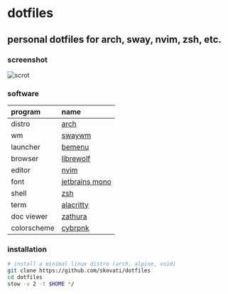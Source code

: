 # dotfiles

## personal dotfiles for arch, sway, nvim, zsh, etc.

### screenshot
![scrot](https://user-images.githubusercontent.com/49844593/179421461-bac76855-e48e-48cc-bc0f-ca1ec35c770b.png)

### software
| program           | name                                                          |
| :---              | :---                                                          |
| distro            | [arch](https://archlinux.org/)                                |
| wm                | [swaywm](https://github.com/swaywm/sway)                      |
| launcher          | [bemenu](https://github.com/Cloudef/bemenu)                   |
| browser           | [librewolf](https://librewolf.net/)                           |
| editor            | [nvim](https://neovim.io/)                                    |
| font              | [jetbrains mono](https://github.com/JetBrains/JetBrainsMono)  |
| shell             | [zsh](https://www.zsh.org/)                                   |
| term              | [alacritty](https://github.com/alacritty/alacritty)           |
| doc viewer        | [zathura](https://pwmt.org/projects/zathura/)                 |
| colorscheme       | [cybrpnk](https://github.com/skovati/cybrpnk.nvim)            |

### installation

```sh
# install a minimal linux distro (arch, alpine, void)
git clone https://github.com/skovati/dotfiles
cd dotfiles
stow -v 2 -t $HOME */
```
